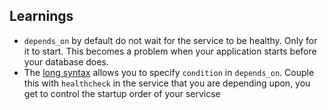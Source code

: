 ## Learnings

- `depends_on` by default do not wait for the service to be healthy. Only for it to start. This becomes a problem when your application starts before your database does.
- The [long syntax](https://github.com/compose-spec/compose-spec/blob/master/spec.md#depends_on) allows you to specify `condition` in `depends_on`. Couple this with `healthcheck` in the service that you are depending upon, you get to control the startup order of your servicse
